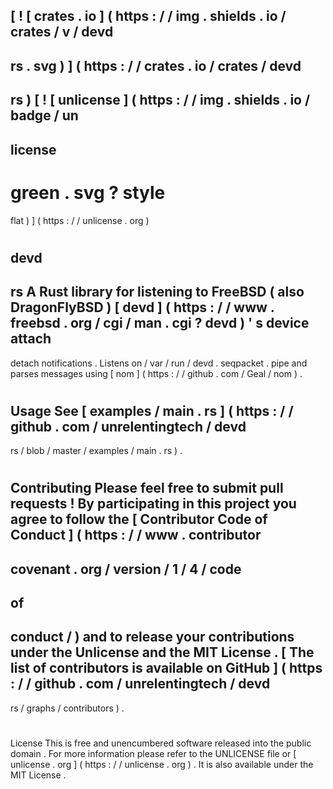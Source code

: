 [
!
[
crates
.
io
]
(
https
:
/
/
img
.
shields
.
io
/
crates
/
v
/
devd
-
rs
.
svg
)
]
(
https
:
/
/
crates
.
io
/
crates
/
devd
-
rs
)
[
!
[
unlicense
]
(
https
:
/
/
img
.
shields
.
io
/
badge
/
un
-
license
-
green
.
svg
?
style
=
flat
)
]
(
https
:
/
/
unlicense
.
org
)
#
devd
-
rs
A
Rust
library
for
listening
to
FreeBSD
(
also
DragonFlyBSD
)
[
devd
]
(
https
:
/
/
www
.
freebsd
.
org
/
cgi
/
man
.
cgi
?
devd
)
'
s
device
attach
-
detach
notifications
.
Listens
on
/
var
/
run
/
devd
.
seqpacket
.
pipe
and
parses
messages
using
[
nom
]
(
https
:
/
/
github
.
com
/
Geal
/
nom
)
.
#
#
Usage
See
[
examples
/
main
.
rs
]
(
https
:
/
/
github
.
com
/
unrelentingtech
/
devd
-
rs
/
blob
/
master
/
examples
/
main
.
rs
)
.
#
#
Contributing
Please
feel
free
to
submit
pull
requests
!
By
participating
in
this
project
you
agree
to
follow
the
[
Contributor
Code
of
Conduct
]
(
https
:
/
/
www
.
contributor
-
covenant
.
org
/
version
/
1
/
4
/
code
-
of
-
conduct
/
)
and
to
release
your
contributions
under
the
Unlicense
and
the
MIT
License
.
[
The
list
of
contributors
is
available
on
GitHub
]
(
https
:
/
/
github
.
com
/
unrelentingtech
/
devd
-
rs
/
graphs
/
contributors
)
.
#
#
License
This
is
free
and
unencumbered
software
released
into
the
public
domain
.
For
more
information
please
refer
to
the
UNLICENSE
file
or
[
unlicense
.
org
]
(
https
:
/
/
unlicense
.
org
)
.
It
is
also
available
under
the
MIT
License
.
